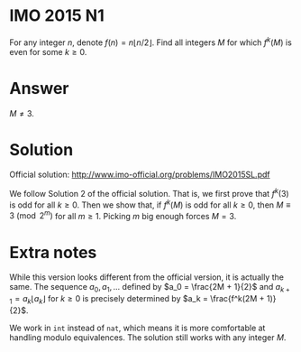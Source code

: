 # IMO 2015 N1

For any integer $n$, denote $f(n) = n \lfloor n/2 \rfloor$.
Find all integers $M$ for which $f^k(M)$ is even for some $k \geq 0$.



# Answer

$M \neq 3$.



# Solution

Official solution: <http://www.imo-official.org/problems/IMO2015SL.pdf>

We follow Solution 2 of the official solution.
That is, we first prove that $f^k(3)$ is odd for all $k \geq 0$.
Then we show that, if $f^k(M)$ is odd for all $k \geq 0$, then $M \equiv 3 \pmod{2^m}$ for all $m \geq 1$.
Picking $m$ big enough forces $M = 3$.


# Extra notes

While this version looks different from the official version, it is actually the same.
The sequence $a_0, a_1, \ldots$ defined by $a_0 = \frac{2M + 1}{2}$ and $a_{k + 1} = a_k \lfloor a_k \rfloor$ for $k \geq 0$ is precisely determined by $a_k = \frac{f^k(2M + 1)}{2}$.

We work in `int` instead of `nat`, which means it is more comfortable at handling modulo equivalences.
The solution still works with any integer $M$.

